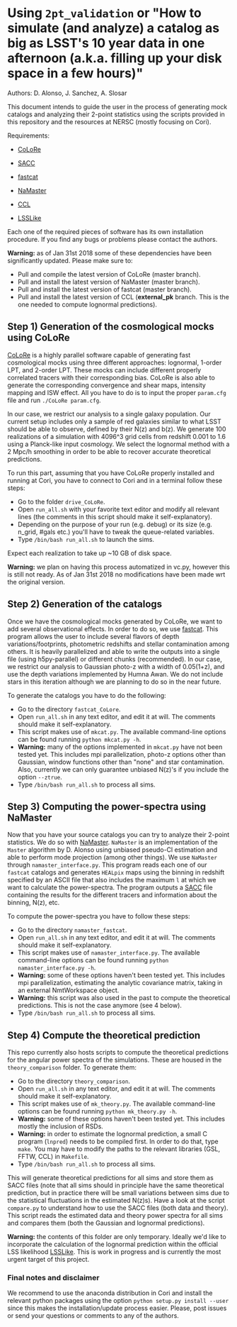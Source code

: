 # Using `2pt_validation` or "How to simulate (and analyze) a catalog as big as LSST's 10 year data in one afternoon (a.k.a. filling up your disk space in a few hours)"

Authors: D. Alonso, J. Sanchez, A. Slosar

This document intends to guide the user in the process of generating mock catalogs and analyzing their 2-point statistics using the scripts provided in this repository and the resources at NERSC (mostly focusing on Cori).

Requirements:

* [CoLoRe](https://github.com/damonge/colore)

* [SACC](https://github.com/LSSTDESC/sacc)

* [fastcat](https://github.com/slosar/fastcat)

* [NaMaster](https://github.com/damonge/namaster)

* [CCL](https://github.com/LSSTDESC/CCL)

* [LSSLike](https://github.com/LSSTDESC/LSSLike)

Each one of the required pieces of software has its own installation procedure. If you find any bugs or problems please contact the authors.

**Warning:** as of Jan 31st 2018 some of these dependencies have been significantly updated. Please make sure to:
- Pull and compile the latest version of CoLoRe (master branch).
- Pull and install the latest version of NaMaster (master branch).
- Pull and install the latest version of fastcat (master branch).
- Pull and install the latest version of CCL (**external_pk** branch. This is the one needed to compute lognormal predictions).

## Step 1) Generation of the cosmological mocks using CoLoRe

[CoLoRe](https://github.com/damonge/colore) is a highly parallel software capable of generating fast cosmological mocks using three different approaches: lognormal, 1-order LPT, and 2-order LPT. These mocks can include different properly correlated tracers with their corresponding bias. CoLoRe is also able to generate the corresponding convergence and shear maps, intensity mapping and ISW effect. All you have to do is to input the proper `param.cfg` file and run `./CoLoRe param.cfg`.

In our case, we restrict our analysis to a single galaxy population. Our current setup includes only a sample of red galaxies similar to what LSST should be able to observe, defined by their N(z) and b(z). We generate 100 realizations of a simulation with 4096^3 grid cells from redshift 0.001 to 1.6 using a Planck-like input cosmology. We select the lognormal method with a 2 Mpc/h smoothing in order to be able to recover accurate theoretical predictions.

To run this part, assuming that you have CoLoRe properly installed and running at Cori, you have to connect to Cori and in a terminal follow these steps:

* Go to the folder `drive_CoLoRe`.
* Open `run_all.sh` with your favorite text editor and modify all relevant lines (the comments in this script should make it self-explanatory).
* Depending on the purpose of your run (e.g. debug) or its size (e.g. n_grid, #gals etc.) you'll have to tweak the queue-related variables.
* Type `/bin/bash run_all.sh` to launch the sims.

Expect each realization to take up ~10 GB of disk space.

**Warning:** we plan on having this process automatized in vc.py, however this is still not ready. As of Jan 31st 2018 no modifications have been made wrt the original version.


## Step 2) Generation of the catalogs

Once we have the cosmological mocks generated by CoLoRe, we want to add several observational effects. In order to do so, we use [fastcat](https://github.com/slosar/fastcat). This program allows the user to include several flavors of depth variations/footprints, photometric redshifts and stellar contamination among others. It is heavily parallelized and able to write the outputs into a single file (using h5py-parallel) or different chunks (recommended). In our case, we restrict our analysis to Gaussian photo-z with a width of 0.05(1+z), and use the depth variations implemented by Humna Awan. We do not include stars in this iteration although we are planning to do so in the near future.

To generate the catalogs you have to do the following:

* Go to the directory `fastcat_CoLore`.
* Open `run_all.sh` in any text editor, and edit it at will. The comments should make it self-explanatory.
* This script makes use of `mkcat.py`. The available command-line options can be found running `python mkcat.py -h`.
* **Warning:** many of the options implemented in `mkcat.py` have not been tested yet. This includes mpi parallelization, photo-z options other than Gaussian, window functions other than "none" and star contamination. Also, currently we can only guarantee unbiased N(z)'s if you include the option `--ztrue`.
* Type `/bin/bash run_all.sh` to process all sims.


## Step 3) Computing the power-spectra using NaMaster

Now that you have your source catalogs you can try to analyze their 2-point statistics. We do so with [NaMaster](https://github.com/damonge/namaster). `NaMaster` is an implementation of the `Master` algorithm by D. Alonso using unbiased pseudo-Cl estimation and able to perform mode projection (among other things). We use `NaMaster` through `namaster_interface.py`. This program reads each one of our `fastcat` catalogs and generates `HEALpix` maps using the binning in redshift specified by an ASCII file that also includes the maximum `l` at which we want to calculate the power-spectra. The program outputs a [SACC](https://github.com/LSSTDESC/SACC) file containing the results for the different tracers and information about the binning, N(z), etc.

To compute the power-spectra you have to follow these steps:

* Go to the directory `namaster_fastcat`.
* Open `run_all.sh` in any text editor, and edit it at will. The comments should make it self-explanatory.
* This script makes use of `namaster_interface.py`. The available command-line options can be found running `python namaster_interface.py -h`.
* **Warning:** some of these options haven't been tested yet. This includes mpi parallelization, estimating the analytic covariance matrix, taking in an external NmtWorkspace object.
* **Warning:** this script was also used in the past to compute the theoretical predictions. This is not the case anymore (see 4 below).
* Type `/bin/bash run_all.sh` to process all sims.


## Step 4) Compute the theoretical prediction

This repo currently also hosts scripts to compute the theoretical predictions for the angular power spectra of the simulations. These are housed in the `theory_comparison` folder. To generate them:
* Go to the directory `theory_comparison`.
* Open `run_all.sh` in any text editor, and edit it at will. The comments should make it self-explanatory.
* This script makes use of `mk_theory.py`. The available command-line options can be found running `python mk_theory.py -h`.
* **Warning:** some of these options haven't been tested yet. This includes mostly the inclusion of RSDs.
* **Warning:** in order to estimate the lognormal prediction, a small C program (`lnpred`) needs to be compiled first. In order to do that, type `make`. You may have to modify the paths to the relevant libraries (GSL, FFTW, CCL) in `Makefile`.
* Type `/bin/bash run_all.sh` to process all sims.

This will generate theoretical predictions for all sims and store them as SACC files (note that all sims should in principle have the same theoretical prediction, but in practice there will be small variations between sims due to the statistical fluctuations in the estimated N(z)s). Have a look at the script `compare.py` to understand how to use the SACC files (both data and theory). This script reads the estimated data and theory power spectra for all sims and compares them (both the Gaussian and lognormal predictions).

**Warning:** the contents of this folder are only temporary. Ideally we'd like to incorporate the calculation of the lognormal prediction within the official LSS likelihood [LSSLike](https://github.com/LSSTDESC/LSSLike). This is work in progress and is currently the most urgent target of this project.


### Final notes and disclaimer

We recommend to use the anaconda distribution in Cori and install the relevant python packages using the option `python setup.py install --user` since this makes the installation/update process easier. Please, post issues or send your questions or comments to any of the authors.
